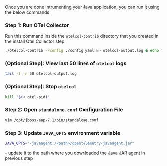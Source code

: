 Once you are done intrumenting your Java application, you can run it using the below commands

### Step 1: Run OTel Collector
 Run this command inside the `otelcol-contrib` directory that you created in the install Otel Collector step

```bash
./otelcol-contrib --config ./config.yaml &> otelcol-output.log & echo "$!" > otel-pid
```
### (Optional Step): View last 50 lines of `otelcol` logs
```bash
tail -f -n 50 otelcol-output.log
```

### (Optional Step): Stop `otelcol`
```bash
kill "$(< otel-pid)"
```

### Step 2: Open `standalone.conf` Configuration File
```bash
vim /opt/jboss-eap-7.1/bin/standalone.conf
```

### Step 3: Update `JAVA_OPTS` environment variable
```bash
JAVA_OPTS="-javaagent:/<path>/opentelemetry-javaagent.jar"
```

<path> - update it to the path where you downloaded the Java JAR agent in previous step

